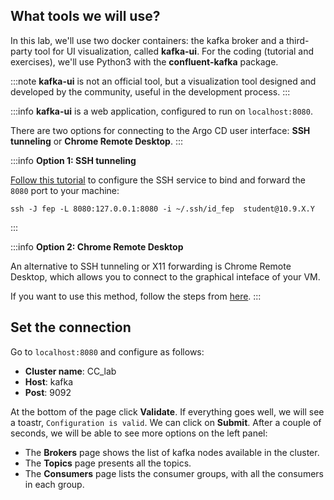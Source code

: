## What tools we will use?

In this lab, we'll use two docker containers: the kafka broker and a third-party tool for UI visualization, called **kafka-ui**. For the coding (tutorial and exercises), we'll use Python3 with the **confluent-kafka** package.

:::note
**kafka-ui** is not an official tool, but a visualization tool designed and developed by the community, useful in the development process.
:::



:::info
**kafka-ui** is a web application, configured to run on `localhost:8080`.

There are two options for connecting to the Argo CD user interface: **SSH tunneling** or **Chrome Remote Desktop**.
:::

:::info
**Option 1: SSH tunneling**

[Follow this tutorial](https://cloud-courses.upb.ro/docs/basic/working_with_openstack/#permanent-ssh-configurations) to configure the SSH service to bind and forward the `8080` port to your machine:

```shell-session
ssh -J fep -L 8080:127.0.0.1:8080 -i ~/.ssh/id_fep  student@10.9.X.Y
```
:::

:::info
**Option 2: Chrome Remote Desktop**

An alternative to SSH tunneling or X11 forwarding is Chrome Remote Desktop, which allows you to connect to the graphical inteface of your VM.

If you want to use this method, follow the steps from [here](https://cloud-courses.upb.ro/docs/basic/crd).
:::

## Set the connection

Go to `localhost:8080` and configure as follows:
* **Cluster name**: CC_lab
* **Host**: kafka
* **Post**: 9092

At the bottom of the page click **Validate**. If everything goes well, we will see a toastr, `Configuration is valid`. We can click on **Submit**. After a couple of seconds, we will be able to see more options on the left panel:
* The **Brokers** page shows the list of kafka nodes available in the cluster.
* The **Topics** page presents all the topics.
* The **Consumers** page lists the consumer groups, with all the consumers in each group.